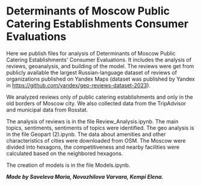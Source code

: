 # Determinants of Moscow Public Catering Establishments Consumer Evaluations

Here we publish files for analysis of Determinants of Moscow Public Catering Establishments' Consumer Evaluations. It includes the analysis of reviews, geoanalysis, and building of the model.
The reviews were get from publicly available the largest Russian-language dataset of reviews of organizations published on Yandex Maps  (dataset was published by Yandex in https://github.com/yandex/geo-reviews-dataset-2023).

We analyzed reviews only of public catering establishments and only in the old borders of Moscow city. We also collected data from the TripAdvisor and municipal data from Rosstat.

The analysis of reviews is in the file Review_Analysis.ipynb. The main topics, sentiments, sentiments of topics were identified.
The geo analysis is in the file Geopart (2).ipynb. The data about amenities and other characteristics of cities were downloaded from OSM. The Moscow were divided into hexagons, the competitiveness and nearby facilities were calculated based on the neighbored hexagons.

The creation of models is in the file Models.ipynb. 

**_Made by Saveleva Maria, Novozhilova Varvara, Kempi Elena._**
